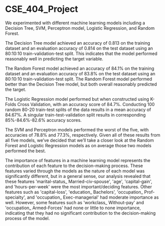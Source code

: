 # CSE_404_Project


We experimented with different machine learning models including a Decision Tree, SVM, Perceptron model, Logistic Regression, and Random Forest. 

The Decision Tree model achieved an accuracy of 0.813 on the training dataset and an evaluation accuracy of 0.814 on the test dataset using an 80:10:10 train-validation-test split. This indicates that the model performed reasonably well in predicting the target variable.

The Random Forest model achieved an accuracy of 84.1% on the training dataset and an evaluation accuracy of 83.8% on the test dataset using an 80:10:10 train-validation-test split. The Random Forest model performed better than the Decision Tree model, but both overall reasonably predicted the target. 

The Logistic Regression model performed but when constructed using K-Folds Cross Validation, with an accuracy score of 84.7%. Conducting 100 random 80-20 train-test splits of the data results in a mean accuracy of 84.67%. A singular train-test-validation split results in corresponding 85%-84.6%-82.6% accuracy scores.

The SVM and Perceptron models performed the worst of the five, with accuracies of 78.8% and 77.3%, respectively. Given all of these results from all five models, we’ve decided that we’ll take a closer look at the Random Forest and Logistic Regression models as on average those two models performed the best.

The importance of features in a machine learning model represents the contribution of each feature to the decision-making process. These features varied through the models as the nature of each model was significantly different, but in a general sense, our analysis revealed that these features 'marital-status_ Married-civ-spouse', 'age', 'capital-gain', and 'hours-per-week' were the most important/deciding features. Other features such as 'capital-loss', 'education_ Bachelors', 'occupation_ Prof-specialty', and 'occupation_ Exec-managerial' had moderate importance as well. However, some features such as 'workclass_ Without-pay' and 'occupation_ Armed-Forces' had none or little to none importance, indicating that they had no significant contribution to the decision-making process of the model.
